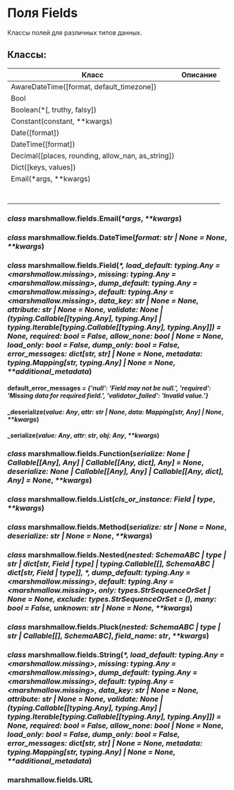# Поля Fields

Классы полей для различных типов данных.

## Классы:

| Класс                                                | Описание |
| ---------------------------------------------------- | -------- |
| AwareDateTime(\[format, default\_timezone])          |          |
| Bool                                                 |          |
| Boolean(\*\[, truthy, falsy])                        |          |
| Constant(constant, \*\*kwargs)                       |          |
| Date(\[format])                                      |          |
| DateTime(\[format])                                  |          |
| Decimal(\[places, rounding, allow\_nan, as\_string]) |          |
| Dict(\[keys, values])                                |          |
| Email(\*args, \*\*kwargs)                            |          |
|                                                      |          |
|                                                      |          |
|                                                      |          |
|                                                      |          |
|                                                      |          |
|                                                      |          |
|                                                      |          |

### _class_ marshmallow.fields.Email(_\*args_, _\*\*kwargs_)

### _class_ marshmallow.fields.DateTime(_format: str | None = None_, _\*\*kwargs_)

### _class_ marshmallow.fields.Field(_\*, load\_default: typing.Any = \<marshmallow.missing>, missing: typing.Any = \<marshmallow.missing>, dump\_default: typing.Any = \<marshmallow.missing>, default: typing.Any = \<marshmallow.missing>, data\_key: str | None = None, attribute: str | None = None, validate: None | (typing.Callable\[\[typing.Any], typing.Any] | typing.Iterable\[typing.Callable\[\[typing.Any], typing.Any]]) = None, required: bool = False, allow\_none: bool | None = None, load\_only: bool = False, dump\_only: bool = False, error\_messages: dict\[str, str] | None = None, metadata: typing.Mapping\[str, typing.Any] | None = None, \*\*additional\_metadata_)

#### default\_error\_messages _= {'null': 'Field may not be null.', 'required': 'Missing data for required field.', 'validator\_failed': 'Invalid value.'}_

#### \_deserialize(_value: Any_, _attr: str | None_, _data: Mapping\[str, Any] | None_, _\*\*kwargs_)

#### \_serialize(_value: Any_, _attr: str_, _obj: Any_, _\*\*kwargs_)

### _class_ marshmallow.fields.Function(_serialize: None | Callable\[\[Any], Any] | Callable\[\[Any, dict], Any] = None_, _deserialize: None | Callable\[\[Any], Any] | Callable\[\[Any, dict], Any] = None_, _\*\*kwargs_)

### _class_ marshmallow.fields.List(_cls\_or\_instance: Field | type_, _\*\*kwargs_)

### _class_ marshmallow.fields.Method(_serialize: str | None = None_, _deserialize: str | None = None_, _\*\*kwargs_)

### _class_ marshmallow.fields.Nested(_nested: SchemaABC | type | str | dict\[str, Field | type] | typing.Callable\[\[], SchemaABC | dict\[str, Field | type]], \*, dump\_default: typing.Any = \<marshmallow.missing>, default: typing.Any = \<marshmallow.missing>, only: types.StrSequenceOrSet | None = None, exclude: types.StrSequenceOrSet = (), many: bool = False, unknown: str | None = None, \*\*kwargs_)

### _class_ marshmallow.fields.Pluck(_nested: SchemaABC | type | str | Callable\[\[], SchemaABC]_, _field\_name: str_, _\*\*kwargs_)

### _class_ marshmallow.fields.String(_\*, load\_default: typing.Any = \<marshmallow.missing>, missing: typing.Any = \<marshmallow.missing>, dump\_default: typing.Any = \<marshmallow.missing>, default: typing.Any = \<marshmallow.missing>, data\_key: str | None = None, attribute: str | None = None, validate: None | (typing.Callable\[\[typing.Any], typing.Any] | typing.Iterable\[typing.Callable\[\[typing.Any], typing.Any]]) = None, required: bool = False, allow\_none: bool | None = None, load\_only: bool = False, dump\_only: bool = False, error\_messages: dict\[str, str] | None = None, metadata: typing.Mapping\[str, typing.Any] | None = None, \*\*additional\_metadata_)

### marshmallow.fields.URL
